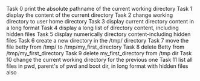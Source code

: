 Task 0 print the absolute pathname of the current working directory
Task 1 display the content of the current directory
Task 2 change working directory to user home directory
Task 3 display current directory content in a long format
Task 4 display a long list of directory content, including hidden files
Task 5 display numerically directory content-including hidden files
Task 6 create a new directory in the /tmp/ directory
Task 7 move the file betty from /tmp/ to /tmp/my_first_directory
Task 8 delete Betty from /tmp/my_first_directory
Task 9 delete my_first_directory from /tmp dir
Task 10 change the current working directory for the previous one
Task 11 list all files in pwd, parent's of pwd and boot dir, in long format with hidden files also
